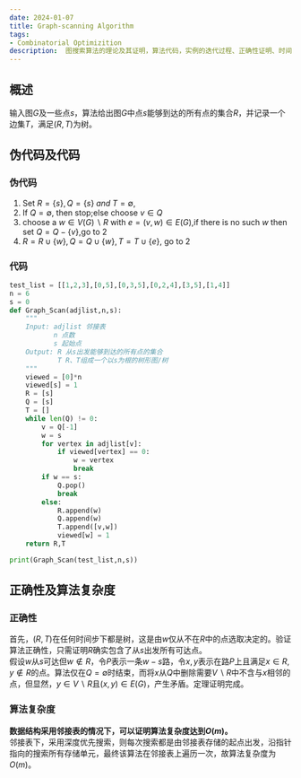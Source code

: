 ```yaml
---
date: 2024-01-07
title: Graph-scanning Algorithm
tags:
- Combinatorial Optimizition
description:  图搜索算法的理论及其证明，算法代码，实例的迭代过程、正确性证明、时间复杂度及其数据结构等方面总结
---
```

## 概述
输入图$G$及一些点$s$，算法给出图$G$中点$s$能够到达的所有点的集合$R$，并记录一个边集$T$，满足$(R,T)$为树。
## 伪代码及代码
### 伪代码
1. Set $R = \{s\},Q = \{s\}\;and\;T=\emptyset$,
2. If $Q=\emptyset$, then stop;else choose $v\in Q$
3. choose a $w\in V(G)\backslash R$ with $e = (v,w)\in E(G)$,if there is no such $w$ then set $Q = Q-\{v\}$,go to 2
4. $R = R\cup \{w\},Q = Q\cup \{w\},T = T\cup \{e\}$, go to 2
### 代码
```python
test_list = [[1,2,3],[0,5],[0,3,5],[0,2,4],[3,5],[1,4]]
n = 6
s = 0
def Graph_Scan(adjlist,n,s):
    """
    Input: adjlist 邻接表
           n 点数
           s 起始点
    Output: R 从s出发能够到达的所有点的集合
            T R、T组成一个以s为根的树形图/树
    """
    viewed = [0]*n
    viewed[s] = 1
    R = [s]
    Q = [s]
    T = []
    while len(Q) != 0:
        v = Q[-1]
        w = s
        for vertex in adjlist[v]:
            if viewed[vertex] == 0:
                w = vertex
                break
        if w == s: 
            Q.pop()
            break
        else:
            R.append(w)
            Q.append(w)
            T.append([v,w])
            viewed[w] = 1
    return R,T

print(Graph_Scan(test_list,n,s))
```
## 正确性及算法复杂度
### 正确性
首先，$(R,T)$在任何时间步下都是树，这是由$w$仅从不在$R$中的点选取决定的。验证算法正确性，只需证明$R$确实包含了从$s$出发所有可达点。    
假设$w$从$s$可达但$w \notin R$，令$P$表示一条$w-s$路，令$x,y$表示在路$P$上且满足$x\in R,y \notin R$的点。算法仅在$Q = \emptyset$时结束，而将$x$从$Q$中删除需要$V \backslash R$中不含与$x$相邻的点，但显然，$y \in V\backslash R$且$(x,y) \in E(G)$，产生矛盾。定理证明完成。
### 算法复杂度
**数据结构采用邻接表的情况下，可以证明算法复杂度达到$O(m)$。**    
邻接表下，采用深度优先搜索，则每次搜索都是由邻接表存储的起点出发，沿指针指向的搜索所有存储单元，最终该算法在邻接表上遍历一次，故算法复杂度为$O(m)$。
